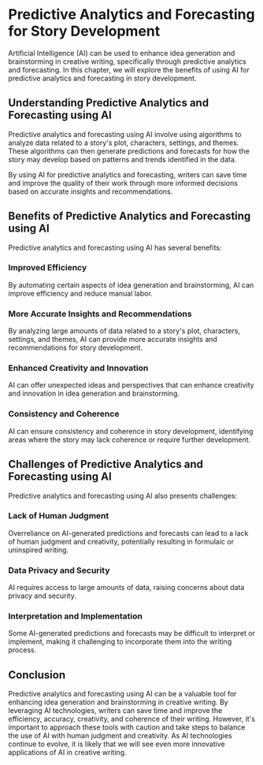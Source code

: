Predictive Analytics and Forecasting for Story Development
===========================================================================================================================

Artificial Intelligence (AI) can be used to enhance idea generation and brainstorming in creative writing, specifically through predictive analytics and forecasting. In this chapter, we will explore the benefits of using AI for predictive analytics and forecasting in story development.

Understanding Predictive Analytics and Forecasting using AI
-----------------------------------------------------------

Predictive analytics and forecasting using AI involve using algorithms to analyze data related to a story's plot, characters, settings, and themes. These algorithms can then generate predictions and forecasts for how the story may develop based on patterns and trends identified in the data.

By using AI for predictive analytics and forecasting, writers can save time and improve the quality of their work through more informed decisions based on accurate insights and recommendations.

Benefits of Predictive Analytics and Forecasting using AI
---------------------------------------------------------

Predictive analytics and forecasting using AI has several benefits:

### Improved Efficiency

By automating certain aspects of idea generation and brainstorming, AI can improve efficiency and reduce manual labor.

### More Accurate Insights and Recommendations

By analyzing large amounts of data related to a story's plot, characters, settings, and themes, AI can provide more accurate insights and recommendations for story development.

### Enhanced Creativity and Innovation

AI can offer unexpected ideas and perspectives that can enhance creativity and innovation in idea generation and brainstorming.

### Consistency and Coherence

AI can ensure consistency and coherence in story development, identifying areas where the story may lack coherence or require further development.

Challenges of Predictive Analytics and Forecasting using AI
-----------------------------------------------------------

Predictive analytics and forecasting using AI also presents challenges:

### Lack of Human Judgment

Overreliance on AI-generated predictions and forecasts can lead to a lack of human judgment and creativity, potentially resulting in formulaic or uninspired writing.

### Data Privacy and Security

AI requires access to large amounts of data, raising concerns about data privacy and security.

### Interpretation and Implementation

Some AI-generated predictions and forecasts may be difficult to interpret or implement, making it challenging to incorporate them into the writing process.

Conclusion
----------

Predictive analytics and forecasting using AI can be a valuable tool for enhancing idea generation and brainstorming in creative writing. By leveraging AI technologies, writers can save time and improve the efficiency, accuracy, creativity, and coherence of their writing. However, it's important to approach these tools with caution and take steps to balance the use of AI with human judgment and creativity. As AI technologies continue to evolve, it is likely that we will see even more innovative applications of AI in creative writing.
